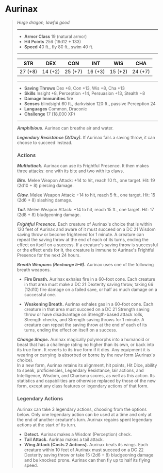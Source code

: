# Aurinax
>*Huge dragon, lawful good*
>___
>- **Armor Class** 19 (natural armor)
>- **Hit Points** 256 (19d12 + 133)
>- **Speed** 40 ft., fly 80 ft., swim 40 ft.
>___
>|STR|DEX|CON|INT|WIS|CHA|
>|:---:|:---:|:---:|:---:|:---:|:---:|
>|27 (+8)|14 (+2)|25 (+7)|16 (+3)|15 (+2)|24 (+7)|
>___
>- **Saving Throws** Dex +8, Con +13, Wis +8, Cha +13
>- **Skills** Insight +8, Perception +14, Persuasion +13, Stealth +8
>- **Damage Immunities** fire
>- **Senses** blindsight 60 ft., darkvision 120 ft., passive Perception 24
>- **Languages** Common, Draconic
>- **Challenge** 17 (18,000 XP)
>___
>***Amphibious.*** Aurinax can breathe air and water.  
>
>***Legendary Resistance (3/Day).*** If Aurinax fails a saving throw, it can choose to succeed instead.  
>
>### Actions
>***Multiattack.*** Aurinax can use its Frightful Presence. It then makes three attacks: one with its bite and two with its claws.  
>
>***Bite.*** Melee Weapon Attack: +14 to hit, reach 10 ft., one target. Hit: 19 (2d10 + 8) piercing damage.  
>
>***Claw.*** Melee Weapon Attack: +14 to hit, reach 5 ft., one target. Hit: 15 (2d6 + 8) slashing damage.  
>
>***Tail.*** Melee Weapon Attack: +14 to hit, reach 15 ft., one target. Hit: 17 (2d8 + 8) bludgeoning damage.  
>
>***Frightful Presence.*** Each creature of Aurinax's choice that is within 120 feet of Aurinax and aware of it must succeed on a DC 21 Wisdom saving throw or become frightened for 1 minute. A creature can repeat the saving throw at the end of each of its turns, ending the effect on itself on a success. If a creature's saving throw is successful or the effect ends for it, the creature is immune to Aurinax's Frightful Presence for the next 24 hours.  
>
>***Breath Weapons (Recharge 5–6).*** Aurinax uses one of the following breath weapons.  
>- **Fire Breath.** Aurinax exhales fire in a 60-foot cone. Each creature in that area must make a DC 21 Dexterity saving throw, taking 66 (12d10) fire damage on a failed save, or half as much damage on a successful one.
>
>- **Weakening Breath.** Aurinax exhales gas in a 60-foot cone. Each creature in that area must succeed on a DC 21 Strength saving throw or have disadvantage on Strength-based attack rolls, Strength checks, and Strength saving throws for 1 minute. A creature can repeat the saving throw at the end of each of its turns, ending the effect on itself on a success.
>
>
>***Change Shape.*** Aurinax magically polymorphs into a humanoid or beast that has a challenge rating no higher than its own, or back into its true form. It reverts to its true form if it dies. Any equipment it is wearing or carrying is absorbed or borne by the new form (Aurinax's choice).  
>In a new form, Aurinax retains its alignment, hit points, Hit Dice, ability to speak, proficiencies, Legendary Resistance, lair actions, and Intelligence, Wisdom, and Charisma scores, as well as this action. Its statistics and capabilities are otherwise replaced by those of the new form, except any class features or legendary actions of that form.  
>
>### Legendary Actions
>Aurinax can take 3 legendary actions, choosing from the options below. Only one legendary action can be used at a time and only at the end of another creature's turn. Aurinax regains spent legendary actions at the start of its turn.
>
>- **Detect.** Aurinax makes a Wisdom (Perception) check.
>- **Tail Attack.** Aurinax makes a tail attack.
>- **Wing Attack (Costs 2 Actions).** Aurinax beats its wings. Each creature within 10 feet of Aurinax must succeed on a DC 22 Dexterity saving throw or take 15 (2d6 + 8) bludgeoning damage and be knocked prone. Aurinax can then fly up to half its flying speed.